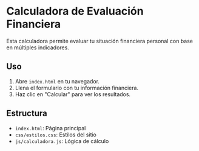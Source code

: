 
# Calculadora de Evaluación Financiera

Esta calculadora permite evaluar tu situación financiera personal con base en múltiples indicadores.

## Uso

1. Abre `index.html` en tu navegador.
2. Llena el formulario con tu información financiera.
3. Haz clic en "Calcular" para ver los resultados.

## Estructura

- `index.html`: Página principal
- `css/estilos.css`: Estilos del sitio
- `js/calculadora.js`: Lógica de cálculo
